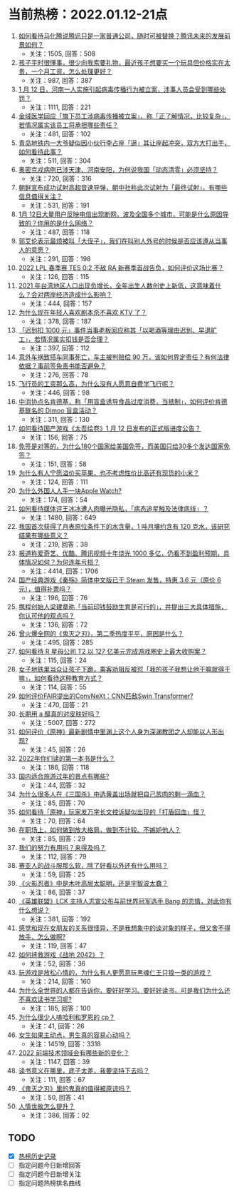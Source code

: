 # 当前热榜：2022.01.12-21点
1. [如何看待马化腾说腾讯只是一家普通公司，随时可被替换？腾讯未来的发展前景如何？](https://www.zhihu.com/question/511122548)
    * 关注：1505, 回答：508
2. [孩子平时很懂事，很少向我索要礼物，最近孩子想要买一个玩具但价格实在太贵，一个月工资，怎么处理更好？](https://www.zhihu.com/question/510965459)
    * 关注：987, 回答：387
3. [1 月 12 日，河南一人实施引起病毒传播行为被立案，涉事人员会受到哪些处罚？](https://www.zhihu.com/question/511119932)
    * 关注：1111, 回答：221
4. [金域医学回应「旗下员工涉病毒传播被立案」，称「正了解情况，比较复杂」，若情况属实该员工将承担哪些责任？](https://www.zhihu.com/question/511134762)
    * 关注：481, 回答：102
5. [青岛地铁内一大爷疑似因小伙行李占座「逼」其让座起冲突，双方大打出手，如何看待此事？](https://www.zhihu.com/question/510955433)
    * 关注：511, 回答：304
6. [奥密克戎病例已涉天津、河南安阳，为何说我国「动态清零」必须坚持？](https://www.zhihu.com/question/510828636)
    * 关注：720, 回答：316
7. [朝鲜宣布成功试射高超音速导弹，朝中社称此次试射为「最终试射」，有哪些信息值得关注？](https://www.zhihu.com/question/511127161)
    * 关注：531, 回答：191
8. [1月 12日大量用户反映电信出现断网，波及全国多个城市，可能是什么原因导致的？你用的是什么网络？](https://www.zhihu.com/question/511130602)
    * 关注：487, 回答：118
9. [郭艾伦表示最烦被叫「大侄子」，我们在叫别人外号的时候是否应该遵从当事人的意愿？](https://www.zhihu.com/question/505985549)
    * 关注：291, 回答：198
10. [2022 LPL 春季赛 TES 0:2 不敌 RA 新赛季首战告负，如何评价这场比赛？](https://www.zhihu.com/question/511191901)
    * 关注：126, 回答：115
11. [2021 年台湾地区人口出现负增长，全年出生人数创史上新低，这意味着什么？会对两岸经济造成什么影响？](https://www.zhihu.com/question/510835585)
    * 关注：444, 回答：157
12. [为什么现在年轻人喜欢剧本杀不喜欢 KTV 了？](https://www.zhihu.com/question/508676250)
    * 关注：378, 回答：187
13. [「迟到扣 1000 元」事件当事老板回应称其「以喝酒等理由迟到、早退旷工」，若情况属实扣钱是否合理？](https://www.zhihu.com/question/510963885)
    * 关注：397, 回答：112
14. [意外车祸致搭车同事死亡，车主被判赔偿 90 万，该如何界定责任？有何法律依据？事前签免责书能否避免？](https://www.zhihu.com/question/510769722)
    * 关注：276, 回答：78
15. [飞行员的工资那么高，为什么没有人愿意自费学飞行呢？](https://www.zhihu.com/question/27782715)
    * 关注：446, 回答：98
16. [中消协点名肯德基，称「用盲盒诱导食品过度消费，当抵制」，如何评价肯德基联名的 Dimoo 盲盒活动？](https://www.zhihu.com/question/511138824)
    * 关注：311, 回答：130
17. [如何看待国产游戏《太吾绘卷》1 月 12 日发布的正式版进度公告？](https://www.zhihu.com/question/511181151)
    * 关注：156, 回答：75
18. [免签是对等的，为什么180个国家给美国免签，而美国只给30多个发达国家免签？](https://www.zhihu.com/question/511095719)
    * 关注：151, 回答：58
19. [为什么有人宁愿溢价买苹果，也不考虑性价比高还有现货的小米？](https://www.zhihu.com/question/510951805)
    * 关注：124, 回答：111
20. [为什么外国人人手一块Apple Watch?](https://www.zhihu.com/question/510567451)
    * 关注：174, 回答：54
21. [如何看待媒体评王冰冰遭人肉曝光隐私，「病态追星触及法律底线」？](https://www.zhihu.com/question/511114024)
    * 关注：1480, 回答：649
22. [我国首次获得了月表原位条件下的水含量，1 吨月壤约含有 120 克水，该研究结果有哪些意义？](https://www.zhihu.com/question/510740863)
    * 关注：219, 回答：38
23. [报道称爱奇艺、优酷、腾讯视频十年烧光 1000 多亿，仍看不到盈利预期，具体情况如何？为何连年亏损？](https://www.zhihu.com/question/505729108)
    * 关注：4414, 回答：1706
24. [国产经典游戏《秦殇》简体中文版已于 Steam 发售，特惠 3.6 元（原价 6 元），值得补票吗？](https://www.zhihu.com/question/510983867)
    * 关注：196, 回答：76
25. [携程创始人梁建章称「当前印钱鼓励生育是可行的」，并提出三大具体措施，你认可他的观点吗？](https://www.zhihu.com/question/511145080)
    * 关注：136, 回答：72
26. [曾火爆全网的《鬼灭之刃》，第二季热度平平，原因是什么？](https://www.zhihu.com/question/503438832)
    * 关注：495, 回答：285
27. [如何看待 R 星母公司 T2 以 127 亿美元完成游戏圈史上最大收购案？](https://www.zhihu.com/question/511005082)
    * 关注：115, 回答：24
28. [女子地铁里当众让孩子下跪，乘客劝阻反被怼「我的孩子我想让他干嘛就得干嘛」，如何看待这种教育方式？](https://www.zhihu.com/question/511173538)
    * 关注：114, 回答：55
29. [如何评价FAIR提出的ConvNeXt：CNN匹敌Swin Transformer?](https://www.zhihu.com/question/510965760)
    * 关注：470, 回答：21
30. [长期用 a 醇真的对皮肤好吗？](https://www.zhihu.com/question/351700422)
    * 关注：5007, 回答：272
31. [如何评价《原神》最新剧情中里渊上这个人身为深渊教团之人却能以人形出现?](https://www.zhihu.com/question/510665670)
    * 关注：45, 回答：26
32. [2022年你们读的第一本书是什么？](https://www.zhihu.com/question/510722387)
    * 关注：186, 回答：118
33. [国内适合旅游过年的景点有哪些?](https://www.zhihu.com/question/509189831)
    * 关注：44, 回答：32
34. [为什么很多人在《三国杀》中选黄盖出场就把自己苦肉的剩一滴血？](https://www.zhihu.com/question/488604417)
    * 关注：85, 回答：70
35. [如何看待「原神」玩家发万字长文控诉疑似出现的「打盾回血」怪？](https://www.zhihu.com/question/510935853)
    * 关注：70, 回答：64
36. [在职场上，如何做到放大格局，做到不计较、不嫉妒他人？](https://www.zhihu.com/question/510597569)
    * 关注：85, 回答：29
37. [我们的努力有用吗？来得及吗？](https://www.zhihu.com/question/510524337)
    * 关注：112, 回答：79
38. [赛亚人的战斗服那么软，除了好看以外还有什么用吗？](https://www.zhihu.com/question/423581716)
    * 关注：59, 回答：25
39. [《火影忍者》中是木叶高层太聪明，还是宇智波太蠢？](https://www.zhihu.com/question/509615464)
    * 关注：86, 回答：37
40. [《英雄联盟》LCK 主持人志宣公布与前世界冠军选手 Bang 的恋情，对此你有什么想说？](https://www.zhihu.com/question/510960892)
    * 关注：381, 回答：192
41. [感觉和现在女朋友的关系很怪异，不是我想象中的谈对象的样子，但又舍不得放手，怎么做啊?](https://www.zhihu.com/question/506535272)
    * 关注：119, 回答：47
42. [如何拯救游戏《战地 2042》？](https://www.zhihu.com/question/504076934)
    * 关注：52, 回答：36
43. [玩游戏是放松心情的，为什么有人更愿意玩黑魂仁王只狼一类的游戏？](https://www.zhihu.com/question/485467515)
    * 关注：214, 回答：160
44. [为什么全世界的人都在告诉你，要好好学习、要好好读书，可是我们为什么还不喜欢读书学习呢?](https://www.zhihu.com/question/511095994)
    * 关注：185, 回答：100
45. [为什么很少人嗑哈利和罗恩的 cp？](https://www.zhihu.com/question/392596052)
    * 关注：41, 回答：26
46. [女生如果主动点，男生真的容易心动吗？](https://www.zhihu.com/question/367625901)
    * 关注：14519, 回答：3318
47. [2022 前端技术领域会有哪些新的变化？](https://www.zhihu.com/question/493891614)
    * 关注：1147, 回答：39
48. [读书意义在哪里，底子太差，我要坚持下去吗？](https://www.zhihu.com/question/511130411)
    * 关注：111, 回答：67
49. [《鬼灭之刃》里的鬼真的值得被原谅吗？](https://www.zhihu.com/question/506077584)
    * 关注：50, 回答：41
50. [人情世故怎么提升？](https://www.zhihu.com/question/502557639)
    * 关注：386, 回答：92
## TODO
* [x] [热榜历史记录](hot_history/AllHot.md)
* [ ] 指定问题今日新增回答
* [ ] 指定问题今日新增关注
* [ ] 指定问题热榜排名曲线
